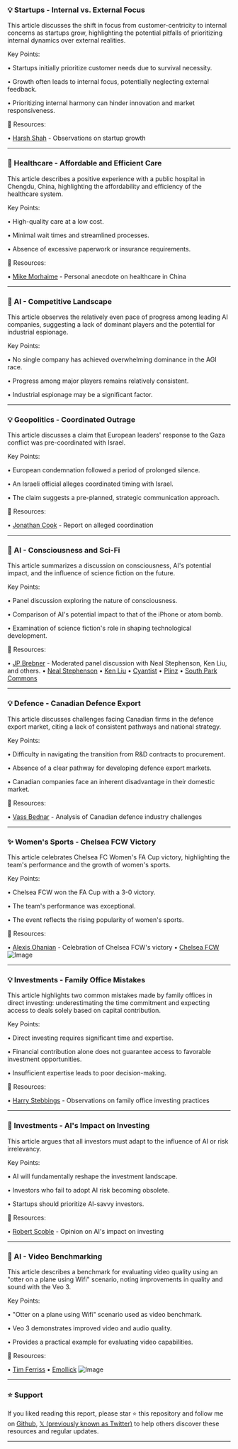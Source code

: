 ### 💡 Startups - Internal vs. External Focus

This article discusses the shift in focus from customer-centricity to internal concerns as startups grow, highlighting the potential pitfalls of prioritizing internal dynamics over external realities.

Key Points:

• Startups initially prioritize customer needs due to survival necessity.


• Growth often leads to internal focus, potentially neglecting external feedback.


• Prioritizing internal harmony can hinder innovation and market responsiveness.


🔗 Resources:

• [Harsh Shah](https://x.com/hnshah) - Observations on startup growth


---

### 🤖 Healthcare - Affordable and Efficient Care

This article describes a positive experience with a public hospital in Chengdu, China, highlighting the affordability and efficiency of the healthcare system.

Key Points:

• High-quality care at a low cost.


• Minimal wait times and streamlined processes.


• Absence of excessive paperwork or insurance requirements.



🔗 Resources:

• [Mike Morhaime](https://x.com/mikemorhaime) - Personal anecdote on healthcare in China


---

### 🤖 AI - Competitive Landscape

This article observes the relatively even pace of progress among leading AI companies, suggesting a lack of dominant players and the potential for industrial espionage.

Key Points:

• No single company has achieved overwhelming dominance in the AGI race.


• Progress among major players remains relatively consistent.


• Industrial espionage may be a significant factor.


---

### 💡 Geopolitics - Coordinated Outrage

This article discusses a claim that European leaders' response to the Gaza conflict was pre-coordinated with Israel.


Key Points:

• European condemnation followed a period of prolonged silence.


• An Israeli official alleges coordinated timing with Israel.


• The claim suggests a pre-planned, strategic communication approach.


🔗 Resources:

• [Jonathan Cook](https://x.com/Jonathan_K_Cook) - Report on alleged coordination



---

### 🤖 AI - Consciousness and Sci-Fi

This article summarizes a discussion on consciousness, AI's potential impact, and the influence of science fiction on the future.

Key Points:

• Panel discussion exploring the nature of consciousness.


• Comparison of AI's potential impact to that of the iPhone or atom bomb.


• Examination of science fiction's role in shaping technological development.


🔗 Resources:

• [JP Brebner](https://x.com/JPBrebner) - Moderated panel discussion with Neal Stephenson, Ken Liu, and others.
• [Neal Stephenson](https://x.com/nealstephenson)
• [Ken Liu](https://x.com/kyliu99)
• [Cyantist](https://x.com/cyantist)
• [Plinz](https://x.com/Plinz)
• [South Park Commons](https://x.com/southpkcommons)


---

### 💡 Defence - Canadian Defence Export

This article discusses challenges facing Canadian firms in the defence export market, citing a lack of consistent pathways and national strategy.


Key Points:

• Difficulty in navigating the transition from R&D contracts to procurement.


• Absence of a clear pathway for developing defence export markets.


• Canadian companies face an inherent disadvantage in their domestic market.


🔗 Resources:

• [Vass Bednar](https://x.com/VassB) - Analysis of Canadian defence industry challenges


---

### ✨ Women's Sports - Chelsea FCW Victory

This article celebrates Chelsea FC Women's FA Cup victory, highlighting the team's performance and the growth of women's sports.

Key Points:

• Chelsea FCW won the FA Cup with a 3-0 victory.


• The team's performance was exceptional.


• The event reflects the rising popularity of women's sports.


🔗 Resources:

• [Alexis Ohanian](https://x.com/alexisohanian) - Celebration of Chelsea FCW's victory
• [Chelsea FCW](https://x.com/ChelseaFCW)
![Image](https://pbs.twimg.com/ext_tw_video_thumb/1925295551190638600/pu/img/xHzJsDGRHASNdWjz.jpg)


---

### 💡 Investments - Family Office Mistakes

This article highlights two common mistakes made by family offices in direct investing: underestimating the time commitment and expecting access to deals solely based on capital contribution.


Key Points:

• Direct investing requires significant time and expertise.


• Financial contribution alone does not guarantee access to favorable investment opportunities.


• Insufficient expertise leads to poor decision-making.


🔗 Resources:

• [Harry Stebbings](https://x.com/HarryStebbings) - Observations on family office investing practices


---

### 🤖 Investments - AI's Impact on Investing

This article argues that all investors must adapt to the influence of AI or risk irrelevancy.


Key Points:

• AI will fundamentally reshape the investment landscape.


• Investors who fail to adopt AI risk becoming obsolete.


• Startups should prioritize AI-savvy investors.


🔗 Resources:

• [Robert Scoble](https://x.com/Scobleizer) - Opinion on AI's impact on investing


---

### 🚀 AI - Video Benchmarking

This article describes a benchmark for evaluating video quality using an "otter on a plane using Wifi" scenario, noting improvements in quality and sound with the Veo 3.


Key Points:

• "Otter on a plane using Wifi" scenario used as video benchmark.


• Veo 3 demonstrates improved video and audio quality.


• Provides a practical example for evaluating video capabilities.


🔗 Resources:

• [Tim Ferriss](https://x.com/tferriss)
• [Emollick](https://x.com/emollick)
![Image](https://pbs.twimg.com/amplify_video_thumb/1925005394738384896/img/eWwmRODKFBO5sGAv.jpg)


---

### ⭐️ Support

If you liked reading this report, please star ⭐️ this repository and follow me on [Github](https://github.com/Drix10), [𝕏 (previously known as Twitter)](https://x.com/DRIX_10_) to help others discover these resources and regular updates.

---